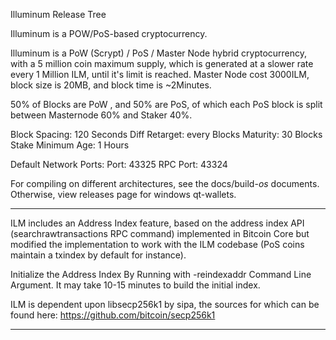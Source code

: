 Illuminum Release Tree

Illuminum is a POW/PoS-based cryptocurrency.

Illuminum is a PoW (Scrypt) / PoS / Master Node hybrid cryptocurrency, with a 5 million coin maximum supply, which is generated at a slower rate every 1 Million ILM, until it's limit is reached. Master Node cost 3000ILM, block size is 20MB, and block time is ~2Minutes.

50% of Blocks are PoW , and 50% are PoS, of which each PoS block is split between Masternode 60% and Staker 40%.

Block Spacing: 120 Seconds
Diff Retarget: every Blocks
Maturity: 30 Blocks
Stake Minimum Age: 1 Hours

Default Network Ports:
Port: 43325
RPC Port: 43324


For compiling on different architectures, see the docs/build-*os* documents. Otherwise, view releases page for windows qt-wallets.

****
ILM includes an Address Index feature, based on the address index API (searchrawtransactions RPC command) implemented in Bitcoin Core but modified the implementation to work with the ILM codebase (PoS coins maintain a txindex by default for instance).

Initialize the Address Index By Running with -reindexaddr Command Line Argument.  It may take 10-15 minutes to build the initial index.

ILM is dependent upon libsecp256k1 by sipa, the sources for which can be found here:
https://github.com/bitcoin/secp256k1
****
